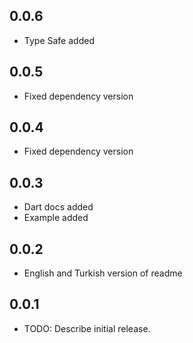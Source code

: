 ## 0.0.6

* Type Safe added
## 0.0.5

* Fixed dependency version
## 0.0.4

* Fixed dependency version
## 0.0.3

* Dart docs added
* Example added
## 0.0.2

* English and Turkish version of readme 

## 0.0.1

* TODO: Describe initial release.

